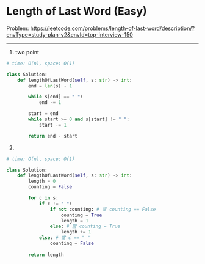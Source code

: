 Length of Last Word (Easy)
===

Problem: https://leetcode.com/problems/length-of-last-word/description/?envType=study-plan-v2&envId=top-interview-150

---

1. two point
```python
# time: O(n), space: O(1)

class Solution:
    def lengthOfLastWord(self, s: str) -> int:
        end = len(s) - 1

        while s[end] == " ":
            end -= 1

        start = end
        while start >= 0 and s[start] != " ":
            start -= 1

        return end - start
```

2. 
```python
# time: O(n), space: O(1)

class Solution:
    def lengthOfLastWord(self, s: str) -> int:                
        length = 0
        counting = False

        for c in s:
            if c != " ":
                if not counting: # 當 counting == False
                    counting = True
                    length = 1
                else: # 當 counting = True
                    length += 1
            else: # 當 c == " "
                counting = False
        
        return length
```
